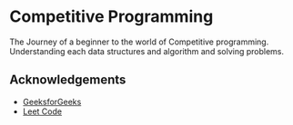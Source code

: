 # Competitive Programming

The Journey of a beginner to the world of Competitive programming.
Understanding each data structures and algorithm and solving problems.

## Acknowledgements

 - [GeeksforGeeks](https://www.geeksforgeeks.org/competitive-programming-a-complete-guide/)
 - [Leet Code](https://leetcode.com/explore/featured/card/the-leetcode-beginners-guide/)


